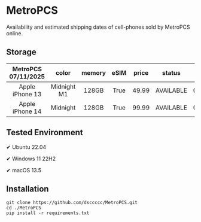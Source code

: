 # MetroPCS
Availability and estimated shipping dates of cell-phones sold by MetroPCS online.
## Storage
|MetroPCS 07/11/2025|color|memory|eSIM|price|status|shipping from|shipping to|
|:--:|:--:|:--:|:--:|:--:|:--:|:--:|:--:|
|Apple iPhone 13|Midnight M1|128GB|True|49.99|AVAILABLE|07/11/2025|07/14/2025|
|Apple iPhone 14|Midnight|128GB|True|99.99|AVAILABLE|07/11/2025|07/14/2025|

## Tested Environment
✔ Ubuntu 22.04

✔ Windows 11 22H2

✔ macOS 13.5
## Installation
```
git clone https://github.com/dsccccc/MetroPCS.git
cd ./MetroPCS
pip install -r requirements.txt
```
